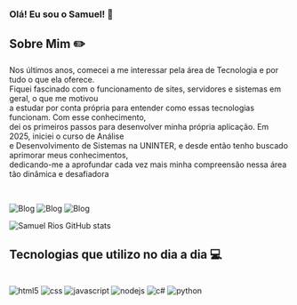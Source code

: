 ### Olá! Eu sou o Samuel! 👋 


## Sobre Mim ✏️

Nos últimos anos, comecei a me interessar pela área de Tecnologia e por tudo o que ela oferece.<br/>
Fiquei fascinado com o funcionamento de sites, servidores e sistemas em geral, o que me motivou<br/>
a estudar por conta própria para entender como essas tecnologias funcionam. Com esse conhecimento,<br/>
dei os primeiros passos para desenvolver minha própria aplicação. Em 2025, iniciei o curso de Análise<br/>
e Desenvolvimento de Sistemas na UNINTER, e desde então tenho buscado aprimorar meus conhecimentos,<br/>
dedicando-me a aprofundar cada vez mais minha compreensão nessa área tão dinâmica e desafiadora



<br/>

![Blog](https://img.shields.io/badge/Facebook-1877F2?style=for-the-badge&logo=facebook&logoColor=white)
![Blog](https://img.shields.io/badge/Instagram-E4405F?style=for-the-badge&logo=instagram&logoColor=white)
![Blog](https://img.shields.io/badge/LinkedIn-0077B5?style=for-the-badge&logo=linkedin&logoColor=white)

![Samuel Rios GitHub stats](https://github-readme-stats.vercel.app/api?username=riozin&show_icons=true&theme=radical)

## Tecnologias que utilizo no dia a dia 💻

<div style="display: inline_block"><br/>
<img align="center" alt="html5" src="https://img.shields.io/badge/HTML5-E34F26?style=for-the-badge&logo=html5&logoColor=white">
<img align="center" alt="css" src="https://img.shields.io/badge/CSS3-1572B6?style=for-the-badge&logo=css3&logoColor=white">
<img align="center" alt="javascript" src="https://img.shields.io/badge/JavaScript-F7DF1E?style=for-the-badge&logo=javascript&logoColor=black">
<img align="center" alt="nodejs" src="https://img.shields.io/badge/Node.js-43853D?style=for-the-badge&logo=node.js&logoColor=white">
<img align="center" alt="c#" src="https://img.shields.io/badge/C%23-239120?style=for-the-badge&logo=c-sharp&logoColor=white">
<img align="center" alt="python" src="https://img.shields.io/badge/Python-14354C?style=for-the-badge&logo=python&logoColor=white">
</div>

